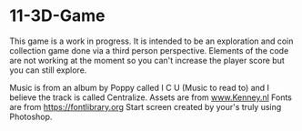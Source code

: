 # 11-3D-Game

This game is a work in progress. It is intended to be an exploration and coin collection game done via a third person perspective. Elements of the code are not working at the moment so you can't increase the player score but you can still explore. 

Music is from an album by Poppy called I C U (Music to read to) and I believe the track is called Centralize. 
Assets are from www.Kenney.nl
Fonts are from https://fontlibrary.org
Start screen created by your's truly using Photoshop. 
